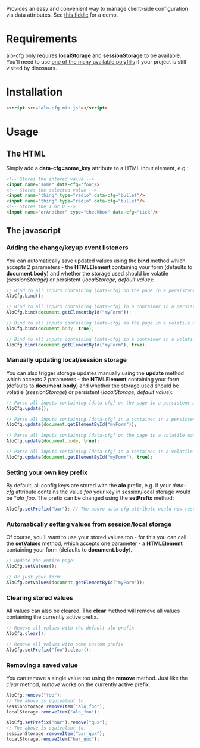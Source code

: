 Provides an easy and convenient way to manage client-side configuration via data attributes. See [this fiddle](https://jsfiddle.net/Alorel/yn74gwj0/) for a demo.

# Requirements
alo-cfg only requires **localStorage** and **sessionStorage** to be available. You'll need to use [one of the many available polyfills](http://lmgtfy.com/?q=web+storage+polyfill) if your project is still visited by dinosaurs.

# Installation
```html
<script src="alo-cfg.min.js"></script>
```

# Usage
## The HTML
Simply add a **data-cfg=some_key** attribute to a HTML input element, e.g.:
```html
<!-- Stores the entered value -->
<input name="some" data-cfg="foo"/>
<!-- Stores the selected value -->
<input name="thing" type="radio" data-cfg="bullet"/>
<input name="thing" type="radio" data-cfg="bullet"/>
<!-- Stores the 1 or 0 -->
<input name="orAnother" type="checkbox" data-cfg="tick"/>
```

## The javascript
### Adding the change/keyup event listeners
You can automatically save updated values using the **bind** method which accepts 2 parameters - the **HTMLElement** containing your form (defaults to **document.body**) and
whether the storage used should be volatile (*sessionStorage*) or persistent (*localStorage, default value*):

```js
// Bind to all inputs containing [data-cfg] on the page in a persistent manner
AloCfg.bind();

// Bind to all inputs containing [data-cfg] in a container in a persistent manner
AloCfg.bind(document.getElementById("myForm"));

// Bind to all inputs containing [data-cfg] on the page in a volatile manner
AloCfg.bind(document.body, true);

// Bind to all inputs containing [data-cfg] in a container in a volatile manner
AloCfg.bind(document.getElementById("myForm"), true);
```

### Manually updating local/session storage
You can also trigger storage updates manually using the **update** method which accepts 2 parameters - the **HTMLElement** containing your form (defaults to **document.body**) and
whether the storage used should be volatile (*sessionStorage*) or persistent (*localStorage, default value*):

```js
// Parse all inputs containing [data-cfg] on the page in a persistent manner
AloCfg.update();

// Parse all inputs containing [data-cfg] in a container in a persistent manner
AloCfg.update(document.getElementById("myForm"));

// Parse all inputs containing [data-cfg] on the page in a volatile manner
AloCfg.update(document.body, true);

// Parse all inputs containing [data-cfg] in a container in a volatile manner
AloCfg.update(document.getElementById("myForm"), true);
```

### Setting your own key prefix
By default, all config keys are stored with the **alo** prefix, e.g. if your *data-cfg* attribute contains the value *foo* your
key in session/local storage would be **alo_foo*. The prefix can be changed using the **setPrefix** method:

```js
AloCfg.setPrefix("bar"); // The above data-cfg attribute would now result in the bar_foo key
```

### Automatically setting values from session/local storage
Of course, you'll want to use your stored values too - for this you can call the **setValues** method, which accepts one parameter -
a **HTMLElement** containing your form (defaults to **document.body**).

```js
// Update the entire page:
AloCfg.setValues();

// Or just your form:
AloCfg.setValues(document.getElementById("myForm"));
```

### Clearing stored values
All values can also be cleared. The **clear** method will remove all values containing the currently active prefix.

```js
// Remove all values with the default alo prefix
AloCfg.clear();

// Remove all values with some custom prefix
AloCfg.setPrefix("foo").clear();
```

### Removing a saved value
You can remove a single value too using the **remove** method. Just like the *clear* method, *remove* works on the currently active prefix.

```js
AloCfg.remove("foo");
// The above is equivalent to:
sessionStorage.removeItem("alo_foo");
localStorage.removeItem("alo_foo");

AloCfg.setPrefix("bar").remove("qux");
// The above is equivalent to:
sessionStorage.removeItem("bar_qux");
localStorage.removeItem("bar_qux");
```